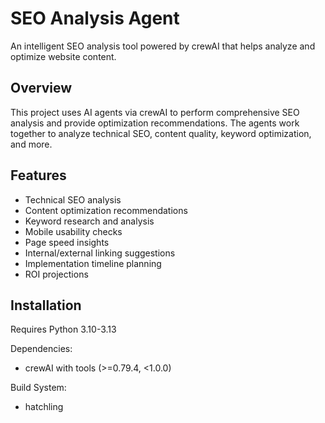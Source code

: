 # SEO Analysis Agent

An intelligent SEO analysis tool powered by crewAI that helps analyze and optimize website content.

## Overview

This project uses AI agents via crewAI to perform comprehensive SEO analysis and provide optimization recommendations. The agents work together to analyze technical SEO, content quality, keyword optimization, and more.

## Features

- Technical SEO analysis
- Content optimization recommendations 
- Keyword research and analysis
- Mobile usability checks
- Page speed insights
- Internal/external linking suggestions
- Implementation timeline planning
- ROI projections

## Installation

Requires Python 3.10-3.13

Dependencies:
- crewAI with tools (>=0.79.4, <1.0.0)

Build System:
- hatchling
